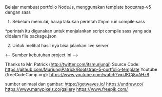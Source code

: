 Belajar membuat portfolio NodeJs, menggunakan template bootstrap-v5 dengan sass

1. Sebelum memulai, harap lakukan perintah
#npm run compile:sass

*perintah itu digunakan untuk menjalankan script compile sass yang ada didalam file package.json

2. Untuk melihat hasil nya bisa jalankan live server


<-- Sumber kebutuhan project ini -->

Thanks to Mr. Patrick (http://twitter.com/itsmuriungi)
Source Code: https://github.com/MuriungiPatrick/Bootstrap-5-portfolio-template
Youtube (freeCodeCamp.org): https://www.youtube.com/watch?v=iJKCj8uAHz8

sumber animasi dan gambar:
https://getwaves.io/
https://undraw.co/
https://www.manypixels.co/gallery
https://www.freepik.com/
